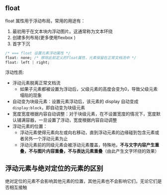 
## float
float 属性用于浮动布局，常用的用途有：
1. 最初用于在文本块内浮动图片。这通常称为文本环绕
2. 创建多列布局(更多使用flexbox )
3. 首字下沉

```css
/* === float 设置元素浮动属性 */
float: none; /* 移除此前定义的float属性，元素保留在正常文档流中 */
float: left | right;
```

浮动性质:
* 浮动元素脱离正常文档流
    * 如果子元素都被设置为浮动后，父级元素的高度会变为0，导致父级元素塌陷的现象
* 自动变为块级元素：设置元素浮动后，该元素的 display 自动变成`display:block`，即自动变为块级元素
* 宽度宽度根据内容自动调整：对于块级元素，在不设置宽度的情况下，宽度默认铺满容器，一旦设置了浮动，宽度根据内容自动调整
* 浮动元素的位置：
    * 浮动元素使得元素向左或向右移动，直到浮动元素的边缘碰到包含元素或者另外一个浮动元素为止
    * 浮动元素前的同级元素会被浮动元素覆盖，特殊地，**不与文字内容产生重叠，不与图片内容重叠，不与表达元素重叠**（由此产生文字环绕的效果）



## 浮动元素与绝对定位的元素的区别
绝对定位的元素不会影响其他元素的位置，其他元素也不会影响它们，无论它们是否相互接触